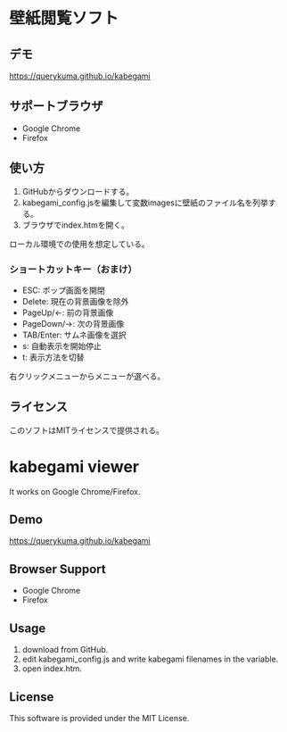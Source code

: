 # 壁紙閲覧ソフト

## デモ

https://querykuma.github.io/kabegami

## サポートブラウザ

- Google Chrome
- Firefox

## 使い方

1. GitHubからダウンロードする。
2. kabegami_config.jsを編集して変数imagesに壁紙のファイル名を列挙する。
3. ブラウザでindex.htmを開く。

ローカル環境での使用を想定している。

### ショートカットキー（おまけ）

- ESC: ポップ画面を開閉
- Delete: 現在の背景画像を除外
- PageUp/←: 前の背景画像
- PageDown/→: 次の背景画像
- TAB/Enter: サムネ画像を選択
- s: 自動表示を開始停止
- t: 表示方法を切替

右クリックメニューからメニューが選べる。

## ライセンス

このソフトはMITライセンスで提供される。


# kabegami viewer

It works on Google Chrome/Firefox.

## Demo

https://querykuma.github.io/kabegami

## Browser Support

- Google Chrome
- Firefox

## Usage

1. download from GitHub.
2. edit kabegami_config.js and write kabegami filenames in the variable.
3. open index.htm.

## License

This software is provided under the MIT License.
